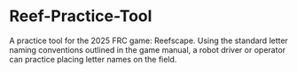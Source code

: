 # Reef-Practice-Tool
A practice tool for the 2025 FRC game: Reefscape. Using the standard letter naming conventions outlined in the game manual, a robot driver or operator can practice placing letter names on the field.
